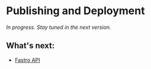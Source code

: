 # Publishing and Deployment
*In progress. Stay tuned in the next version.*

## What's next:
- [Fastro API](api.md)